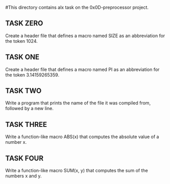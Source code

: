 #This directory contains alx task on the 0x0D-preprocessor project.
## TASK ZERO
Create a header file that defines a macro named SIZE as an abbreviation for the token 1024.

## TASK ONE 
Create a header file that defines a macro named PI as an abbreviation for the token 3.14159265359.

## TASK TWO
Write a program that prints the name of the file it was compiled from, followed by a new line.



## TASK THREE
Write a function-like macro ABS(x) that computes the absolute value of a number x.

## TASK FOUR
Write a function-like macro SUM(x, y) that computes the sum of the numbers x and y.
